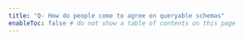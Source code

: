 ```yaml
---
title: "Q- How do people come to agree on queryable schemas"
enableToc: false # do not show a table of contents on this page
---
```

